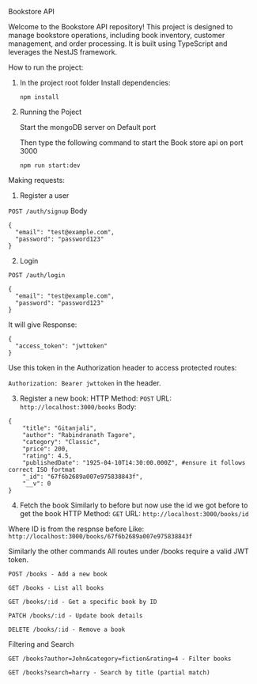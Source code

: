 Bookstore API

Welcome to the Bookstore API repository! This project is designed to manage bookstore operations, including book inventory, customer management, and order processing. It is built using TypeScript and leverages the NestJS framework.

How to run the project:
1. In the project root folder Install dependencies:
   ```
   npm install
   ```
2. Running the Poject
   
   Start the mongoDB server on Default port
   
   Then type the following command to start the Book store api on port 3000
   ```
   npm run start:dev
   ```

Making requests:
1. Register a user

`POST /auth/signup`
Body
```
{
  "email": "test@example.com",
  "password": "password123"
}
```
2. Login

`POST /auth/login`
```
{
  "email": "test@example.com",
  "password": "password123"
}
```
It will give Response:
```
{
  "access_token": "jwttoken"
}
```
Use this token in the Authorization header to access protected routes:

`Authorization: Bearer jwttoken` in the header.

3. Register a new book:
HTTP Method: `POST`
URL: `http://localhost:3000/books`
Body:
```
{
	"title": "Gitanjali",
	"author": "Rabindranath Tagore",
	"category": "Classic",
	"price": 200,
	"rating": 4.5,
	"publishedDate": "1925-04-10T14:30:00.000Z", #ensure it follows correct ISO fortmat
	"_id": "67f6b2689a007e975838843f",
	"__v": 0
}
```
4. Fetch the book
Similarly to before but now use the id we got before to get the book
HTTP Method: `GET`
URL: `http://localhost:3000/books/id`

Where ID is from the respnse before
Like: `http://localhost:3000/books/67f6b2689a007e975838843f`

Similarly the other commands 
All routes under /books require a valid JWT token.

    POST /books - Add a new book

    GET /books - List all books

    GET /books/:id - Get a specific book by ID

    PATCH /books/:id - Update book details

    DELETE /books/:id - Remove a book

Filtering and Search

    GET /books?author=John&category=fiction&rating=4 - Filter books

    GET /books?search=harry - Search by title (partial match)
